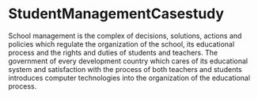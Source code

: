 # StudentManagementCasestudy

School management is the complex of decisions, solutions, actions and policies which regulate the organization of the school, its educational process and the rights and duties of students and teachers. The government of every development country which cares of its educational system and satisfaction with the process of both teachers and students introduces computer technologies into the organization of the educational process.
